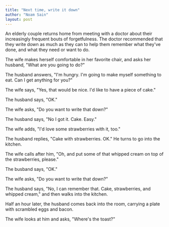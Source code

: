 ```yaml
---
title: "Next time, write it down"
author: "Noam Sain"
layout: post
---
```


An elderly couple returns home from meeting with a doctor about their increasingly frequent bouts of forgetfulness. The doctor recommended that they write down as much as they can to help them remember what they've done, and what they need or want to do.

The wife makes herself comfortable in her favorite chair, and asks her husband, "What are you going to do?"

The husband answers, "I'm hungry. I'm going to make myself something to eat. Can I get anything for you?"

The wife says, "Yes, that would be nice. I'd like to have a piece of cake."

The husband says, "OK."

The wife asks, "Do you want to write that down?"

The husband says, "No I got it. Cake. Easy."

The wife adds, "I'd love some strawberries with it, too."

The husband replies, "Cake with strawberries. OK." He turns to go into the kitchen.

The wife calls after him, "Oh, and put some of that whipped cream on top of the strawberries, please."

The busband says, "OK."

The wife asks, "Do you want to write that down?"

The husband says, "No, I can remember that. Cake, strawberries, and whipped cream," and then walks into the kitchen.

Half an hour later, the husband comes back into the room, carrying a plate with scrambled eggs and bacon.

The wife looks at him and asks, "Where's the toast?"